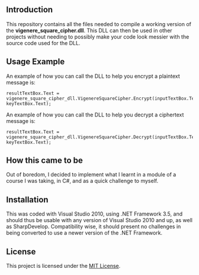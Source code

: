 ## Introduction

This repository contains all the files needed to compile a working version of the **vigenere_square_cipher.dll**. This DLL can then be used in other projects without needing to possibly make your code look messier with the source code used for the DLL.

## Usage Example

An example of how you can call the DLL to help you encrypt a plaintext message is:

    resultTextBox.Text = vigenere_square_cipher_dll.VigenereSquareCipher.Encrypt(inputTextBox.Text, keyTextBox.Text);
	
An example of how you can call the DLL to help you decrypt a ciphertext message is:

    resultTextBox.Text = vigenere_square_cipher_dll.VigenereSquareCipher.Decrypt(inputTextBox.Text, keyTextBox.Text);
	
## How this came to be

Out of boredom, I decided to implement what I learnt in a module of a course I was taking, in C#, and as a quick challenge to myself.

## Installation

This was coded with Visual Studio 2010, using .NET Framework 3.5, and should thus be usable with any version of Visual Studio 2010 and up, as well as SharpDevelop. Compatibility wise, it should present no challenges in being converted to use a newer version of the .NET Framework.

## License

This project is licensed under the [MIT License](LICENSE.md).
